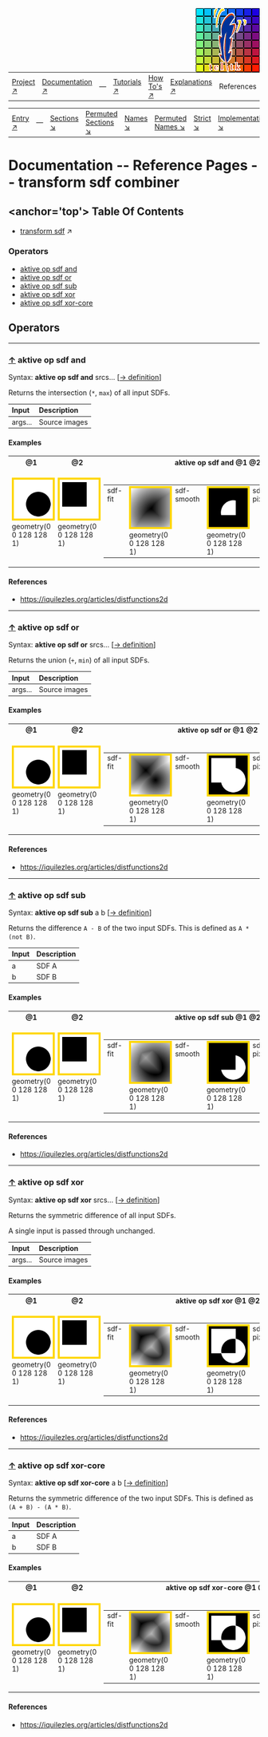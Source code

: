<img src='../assets/aktive-logo-128.png' style='float:right;'>

||||||||
|---|---|---|---|---|---|---|
|[Project ↗](../../README.md)|[Documentation ↗](../index.md)|&mdash;|[Tutorials ↗](../tutorials.md)|[How To's ↗](../howtos.md)|[Explanations ↗](../explanations.md)|References|

|||||||||
|---|---|---|---|---|---|---|---|
|[Entry ↗](index.md)|&mdash;|[Sections ↘](bysection.md)|[Permuted Sections ↘](bypsection.md)|[Names ↘](byname.md)|[Permuted Names ↘](bypname.md)|[Strict ↘](strict.md)|[Implementations ↘](bylang.md)|

# Documentation -- Reference Pages -- transform sdf combiner

## <anchor='top'> Table Of Contents

  - [transform sdf](transform_sdf.md) ↗


### Operators

 - [aktive op sdf and](#op_sdf_and)
 - [aktive op sdf or](#op_sdf_or)
 - [aktive op sdf sub](#op_sdf_sub)
 - [aktive op sdf xor](#op_sdf_xor)
 - [aktive op sdf xor-core](#op_sdf_xor_core)

## Operators

---
### [↑](#top) <a name='op_sdf_and'></a> aktive op sdf and

Syntax: __aktive op sdf and__ srcs... [[→ definition](/file?ci=trunk&ln=143&name=etc/generator/virtual/sdf.tcl)]

Returns the intersection (`*`, `max`) of all input SDFs.

|Input|Description|
|:---|:---|
|args...|Source images|

#### <a name='op_sdf_and__examples'></a> Examples

<table>
<tr><th>@1
    <br>&nbsp;</th>
    <th>@2
    <br>&nbsp;</th>
    <th>aktive op sdf and @1 @2
    <br>&nbsp;</th></tr>
<tr><td valign='top'><img src='example-00567.gif' alt='@1' style='border:4px solid gold'>
    <br>geometry(0 0 128 128 1)</td>
    <td valign='top'><img src='example-00568.gif' alt='@2' style='border:4px solid gold'>
    <br>geometry(0 0 128 128 1)</td>
    <td valign='top'><table><tr><td valign='top'>sdf-fit</td><td valign='top'><img src='example-00569.gif' alt='aktive op sdf and @1 @2' style='border:4px solid gold'>
    <br>geometry(0 0 128 128 1)</td><td valign='top'>sdf-smooth</td><td valign='top'><img src='example-00570.gif' alt='aktive op sdf and @1 @2' style='border:4px solid gold'>
    <br>geometry(0 0 128 128 1)</td><td valign='top'>sdf-pixelated</td><td valign='top'><img src='example-00571.gif' alt='aktive op sdf and @1 @2' style='border:4px solid gold'>
    <br>geometry(0 0 128 128 1)</td></tr></table></td></tr>
</table>


#### <a name='op_sdf_and__references'></a> References

  - <https://iquilezles.org/articles/distfunctions2d>

---
### [↑](#top) <a name='op_sdf_or'></a> aktive op sdf or

Syntax: __aktive op sdf or__ srcs... [[→ definition](/file?ci=trunk&ln=123&name=etc/generator/virtual/sdf.tcl)]

Returns the union (`+`, `min`) of all input SDFs.

|Input|Description|
|:---|:---|
|args...|Source images|

#### <a name='op_sdf_or__examples'></a> Examples

<table>
<tr><th>@1
    <br>&nbsp;</th>
    <th>@2
    <br>&nbsp;</th>
    <th>aktive op sdf or @1 @2
    <br>&nbsp;</th></tr>
<tr><td valign='top'><img src='example-00577.gif' alt='@1' style='border:4px solid gold'>
    <br>geometry(0 0 128 128 1)</td>
    <td valign='top'><img src='example-00578.gif' alt='@2' style='border:4px solid gold'>
    <br>geometry(0 0 128 128 1)</td>
    <td valign='top'><table><tr><td valign='top'>sdf-fit</td><td valign='top'><img src='example-00579.gif' alt='aktive op sdf or @1 @2' style='border:4px solid gold'>
    <br>geometry(0 0 128 128 1)</td><td valign='top'>sdf-smooth</td><td valign='top'><img src='example-00580.gif' alt='aktive op sdf or @1 @2' style='border:4px solid gold'>
    <br>geometry(0 0 128 128 1)</td><td valign='top'>sdf-pixelated</td><td valign='top'><img src='example-00581.gif' alt='aktive op sdf or @1 @2' style='border:4px solid gold'>
    <br>geometry(0 0 128 128 1)</td></tr></table></td></tr>
</table>


#### <a name='op_sdf_or__references'></a> References

  - <https://iquilezles.org/articles/distfunctions2d>

---
### [↑](#top) <a name='op_sdf_sub'></a> aktive op sdf sub

Syntax: __aktive op sdf sub__ a b [[→ definition](/file?ci=trunk&ln=163&name=etc/generator/virtual/sdf.tcl)]

Returns the difference `A - B` of the two input SDFs. This is defined as `A * (not B)`.

|Input|Description|
|:---|:---|
|a|SDF A|
|b|SDF B|

#### <a name='op_sdf_sub__examples'></a> Examples

<table>
<tr><th>@1
    <br>&nbsp;</th>
    <th>@2
    <br>&nbsp;</th>
    <th>aktive op sdf sub @1 @2
    <br>&nbsp;</th></tr>
<tr><td valign='top'><img src='example-00597.gif' alt='@1' style='border:4px solid gold'>
    <br>geometry(0 0 128 128 1)</td>
    <td valign='top'><img src='example-00598.gif' alt='@2' style='border:4px solid gold'>
    <br>geometry(0 0 128 128 1)</td>
    <td valign='top'><table><tr><td valign='top'>sdf-fit</td><td valign='top'><img src='example-00599.gif' alt='aktive op sdf sub @1 @2' style='border:4px solid gold'>
    <br>geometry(0 0 128 128 1)</td><td valign='top'>sdf-smooth</td><td valign='top'><img src='example-00600.gif' alt='aktive op sdf sub @1 @2' style='border:4px solid gold'>
    <br>geometry(0 0 128 128 1)</td><td valign='top'>sdf-pixelated</td><td valign='top'><img src='example-00601.gif' alt='aktive op sdf sub @1 @2' style='border:4px solid gold'>
    <br>geometry(0 0 128 128 1)</td></tr></table></td></tr>
</table>


#### <a name='op_sdf_sub__references'></a> References

  - <https://iquilezles.org/articles/distfunctions2d>

---
### [↑](#top) <a name='op_sdf_xor'></a> aktive op sdf xor

Syntax: __aktive op sdf xor__ srcs... [[→ definition](/file?ci=trunk&ln=186&name=etc/generator/virtual/sdf.tcl)]

Returns the symmetric difference of all input SDFs.

A single input is passed through unchanged.

|Input|Description|
|:---|:---|
|args...|Source images|

#### <a name='op_sdf_xor__examples'></a> Examples

<table>
<tr><th>@1
    <br>&nbsp;</th>
    <th>@2
    <br>&nbsp;</th>
    <th>aktive op sdf xor @1 @2
    <br>&nbsp;</th></tr>
<tr><td valign='top'><img src='example-00602.gif' alt='@1' style='border:4px solid gold'>
    <br>geometry(0 0 128 128 1)</td>
    <td valign='top'><img src='example-00603.gif' alt='@2' style='border:4px solid gold'>
    <br>geometry(0 0 128 128 1)</td>
    <td valign='top'><table><tr><td valign='top'>sdf-fit</td><td valign='top'><img src='example-00604.gif' alt='aktive op sdf xor @1 @2' style='border:4px solid gold'>
    <br>geometry(0 0 128 128 1)</td><td valign='top'>sdf-smooth</td><td valign='top'><img src='example-00605.gif' alt='aktive op sdf xor @1 @2' style='border:4px solid gold'>
    <br>geometry(0 0 128 128 1)</td><td valign='top'>sdf-pixelated</td><td valign='top'><img src='example-00606.gif' alt='aktive op sdf xor @1 @2' style='border:4px solid gold'>
    <br>geometry(0 0 128 128 1)</td></tr></table></td></tr>
</table>


#### <a name='op_sdf_xor__references'></a> References

  - <https://iquilezles.org/articles/distfunctions2d>

---
### [↑](#top) <a name='op_sdf_xor_core'></a> aktive op sdf xor-core

Syntax: __aktive op sdf xor-core__ a b [[→ definition](/file?ci=trunk&ln=210&name=etc/generator/virtual/sdf.tcl)]

Returns the symmetric difference of the two input SDFs. This is defined as `(A + B) - (A * B)`.

|Input|Description|
|:---|:---|
|a|SDF A|
|b|SDF B|

#### <a name='op_sdf_xor_core__examples'></a> Examples

<table>
<tr><th>@1
    <br>&nbsp;</th>
    <th>@2
    <br>&nbsp;</th>
    <th>aktive op sdf xor-core @1 @2
    <br>&nbsp;</th></tr>
<tr><td valign='top'><img src='example-00607.gif' alt='@1' style='border:4px solid gold'>
    <br>geometry(0 0 128 128 1)</td>
    <td valign='top'><img src='example-00608.gif' alt='@2' style='border:4px solid gold'>
    <br>geometry(0 0 128 128 1)</td>
    <td valign='top'><table><tr><td valign='top'>sdf-fit</td><td valign='top'><img src='example-00609.gif' alt='aktive op sdf xor-core @1 @2' style='border:4px solid gold'>
    <br>geometry(0 0 128 128 1)</td><td valign='top'>sdf-smooth</td><td valign='top'><img src='example-00610.gif' alt='aktive op sdf xor-core @1 @2' style='border:4px solid gold'>
    <br>geometry(0 0 128 128 1)</td><td valign='top'>sdf-pixelated</td><td valign='top'><img src='example-00611.gif' alt='aktive op sdf xor-core @1 @2' style='border:4px solid gold'>
    <br>geometry(0 0 128 128 1)</td></tr></table></td></tr>
</table>


#### <a name='op_sdf_xor_core__references'></a> References

  - <https://iquilezles.org/articles/distfunctions2d>

